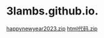 # 3lambs.github.io.
[happynewyear2023.zip](https://github.com/3lambs/3lambs.github.io/files/10465998/happynewyear2023.zip)
[html代码.zip](https://github.com/3lambs/3lambs.github.io/files/10466010/html.zip)

